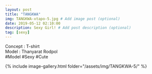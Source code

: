 ```yaml
---
layout: post
title: "TANGKWA"
img: TANGKWA-xtapo-5.jpg # Add image post (optional)
date: 2019-05-12 02:10:00
description: Sexy Girl! # Add post description (optional)
tag: [sexy]
---
```

  Concept : T-shirt    
  Model : Thanyarat Rodpol  
  #Model #Sexy #Cute

{% include image-gallery.html folder="/assets/img/TANGKWA-5/" %}
